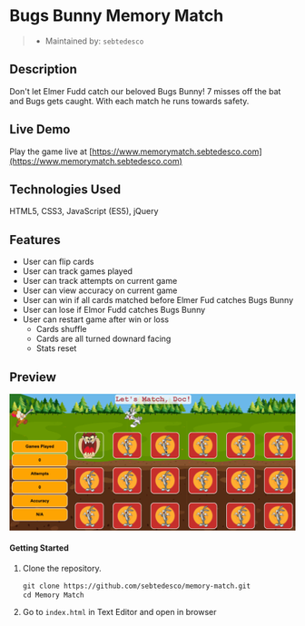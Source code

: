 # Bugs Bunny Memory Match

> - Maintained by: `sebtedesco`

## Description

Don't let Elmer Fudd catch our beloved Bugs Bunny! 7 misses off the bat and Bugs gets caught. With each match he runs towards safety.

## Live Demo

Play the game live at [https://www.memorymatch.sebtedesco.com](https://www.memorymatch.sebtedesco.com)

## Technologies Used

HTML5, CSS3, JavaScript (ES5), jQuery

## Features
- User can flip cards
- User can track games played
- User can track attempts on current game
- User can view accuracy on current game
- User can win if all cards matched before Elmer Fud catches Bugs Bunny
- User can lose if Elmor Fudd catches Bugs Bunny
- User can restart game after win or loss
    - Cards shuffle
    - Cards are all turned downard facing
    - Stats reset

## Preview

![Memory Match](preview.gif)

#### Getting Started

1. Clone the repository.

    ```shell
    git clone https://github.com/sebtedesco/memory-match.git
    cd Memory Match
    ```

2. Go to `index.html` in Text Editor and open in browser
